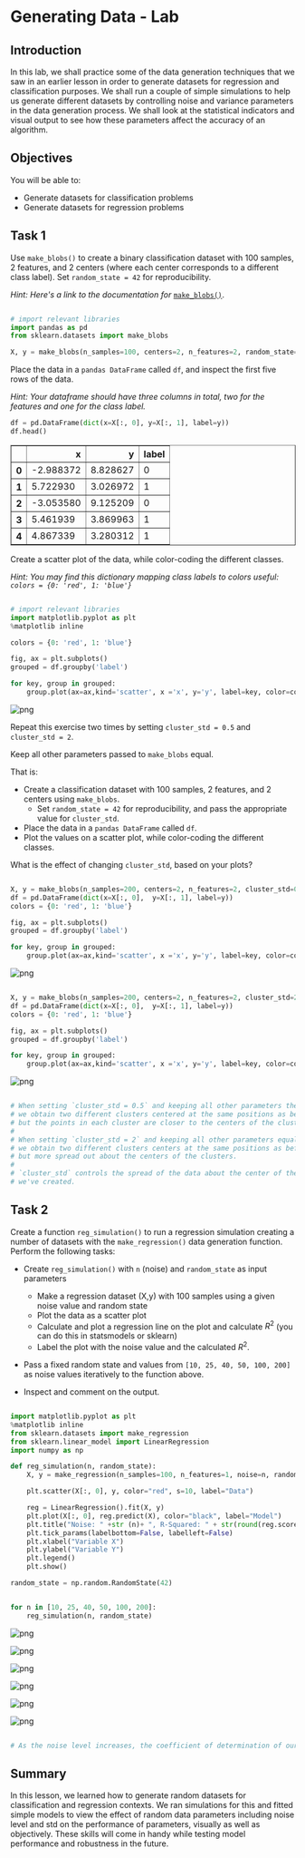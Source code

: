 
# Generating Data - Lab

## Introduction

In this lab, we shall practice some of the data generation techniques that we saw in an earlier lesson in order to generate datasets for regression and classification purposes. We shall run a couple of simple simulations to help us generate different datasets by controlling noise and variance parameters in the data generation process. We shall look at the statistical indicators and visual output to see how these parameters affect the accuracy of an algorithm. 

## Objectives
You will be able to:

- Generate datasets for classification problems
- Generate datasets for regression problems

## Task 1

Use `make_blobs()` to create a binary classification dataset with 100 samples, 2 features, and 2 centers (where each center corresponds to a different class label). Set `random_state = 42` for reproducibility.

_Hint: Here's a link to the documentation for_ [`make_blobs()`](https://scikit-learn.org/stable/modules/generated/sklearn.datasets.make_blobs.html).


```python

# import relevant libraries
import pandas as pd 
from sklearn.datasets import make_blobs

X, y = make_blobs(n_samples=100, centers=2, n_features=2, random_state=42)
```

Place the data in a `pandas DataFrame` called `df`, and inspect the first five rows of the data. 

_Hint: Your dataframe should have three columns in total, two for the features and one for the class label._ 


```python
df = pd.DataFrame(dict(x=X[:, 0], y=X[:, 1], label=y))
df.head()
```




<div>
<style scoped>
    .dataframe tbody tr th:only-of-type {
        vertical-align: middle;
    }

    .dataframe tbody tr th {
        vertical-align: top;
    }

    .dataframe thead th {
        text-align: right;
    }
</style>
<table border="1" class="dataframe">
  <thead>
    <tr style="text-align: right;">
      <th></th>
      <th>x</th>
      <th>y</th>
      <th>label</th>
    </tr>
  </thead>
  <tbody>
    <tr>
      <th>0</th>
      <td>-2.988372</td>
      <td>8.828627</td>
      <td>0</td>
    </tr>
    <tr>
      <th>1</th>
      <td>5.722930</td>
      <td>3.026972</td>
      <td>1</td>
    </tr>
    <tr>
      <th>2</th>
      <td>-3.053580</td>
      <td>9.125209</td>
      <td>0</td>
    </tr>
    <tr>
      <th>3</th>
      <td>5.461939</td>
      <td>3.869963</td>
      <td>1</td>
    </tr>
    <tr>
      <th>4</th>
      <td>4.867339</td>
      <td>3.280312</td>
      <td>1</td>
    </tr>
  </tbody>
</table>
</div>



Create a scatter plot of the data, while color-coding the different classes.

_Hint: You may find this dictionary mapping class labels to colors useful: 
`colors = {0: 'red', 1: 'blue'}`_


```python

# import relevant libraries
import matplotlib.pyplot as plt 
%matplotlib inline 

colors = {0: 'red', 1: 'blue'}

fig, ax = plt.subplots()
grouped = df.groupby('label')

for key, group in grouped:
    group.plot(ax=ax,kind='scatter', x ='x', y='y', label=key, color=colors[key])
```


![png](index_files/index_7_0.png)


Repeat this exercise two times by setting `cluster_std = 0.5` and `cluster_std = 2`. 

Keep all other parameters passed to `make_blobs` equal. 

That is:
* Create a classification dataset with 100 samples, 2 features, and 2 centers using `make_blobs`. 
    * Set `random_state = 42` for reproducibility, and pass the appropriate value for `cluster_std`. 
* Place the data in a `pandas DataFrame` called `df`. 
* Plot the values on a scatter plot, while color-coding the different classes.

What is the effect of changing `cluster_std`, based on your plots? 


```python

X, y = make_blobs(n_samples=200, centers=2, n_features=2, cluster_std=0.5, random_state=42)
df = pd.DataFrame(dict(x=X[:, 0],  y=X[:, 1], label=y))
colors = {0: 'red', 1: 'blue'}

fig, ax = plt.subplots()
grouped = df.groupby('label')

for key, group in grouped:
    group.plot(ax=ax,kind='scatter', x ='x', y='y', label=key, color=colors[key])
```


![png](index_files/index_9_0.png)



```python

X, y = make_blobs(n_samples=200, centers=2, n_features=2, cluster_std=2, random_state=42)
df = pd.DataFrame(dict(x=X[:, 0],  y=X[:, 1], label=y))
colors = {0: 'red', 1: 'blue'}

fig, ax = plt.subplots()
grouped = df.groupby('label')

for key, group in grouped:
    group.plot(ax=ax,kind='scatter', x ='x', y='y', label=key, color=colors[key])
```


![png](index_files/index_10_0.png)



```python

# When setting `cluster_std = 0.5` and keeping all other parameters the same, 
# we obtain two different clusters centered at the same positions as beforehand, 
# but the points in each cluster are closer to the centers of the clusters. 
# 
# When setting `cluster_std = 2` and keeping all other parameters equal, 
# we obtain two different clusters centers at the same positions as beforehand,
# but more spread out about the centers of the clusters. 
# 
# `cluster_std` controls the spread of the data about the center of the clusters 
# we've created. 
```

## Task 2

Create a function `reg_simulation()` to run a regression simulation creating a number of datasets with the `make_regression()` data generation function. Perform the following tasks:

* Create `reg_simulation()` with `n` (noise) and `random_state` as input parameters
    * Make a regression dataset (X,y) with 100 samples using a given noise value and random state
    * Plot the data as a scatter plot 
    * Calculate and plot a regression line on the plot and calculate $R^2$ (you can do this in statsmodels or sklearn)
    * Label the plot with the noise value and the calculated $R^2$.
    
* Pass a fixed random state and values from `[10, 25, 40, 50, 100, 200]` as noise values iteratively to the function above. 
* Inspect and comment on the output.


```python

import matplotlib.pyplot as plt
%matplotlib inline
from sklearn.datasets import make_regression
from sklearn.linear_model import LinearRegression
import numpy as np

def reg_simulation(n, random_state):
    X, y = make_regression(n_samples=100, n_features=1, noise=n, random_state=random_state)

    plt.scatter(X[:, 0], y, color="red", s=10, label="Data")

    reg = LinearRegression().fit(X, y)
    plt.plot(X[:, 0], reg.predict(X), color="black", label="Model")
    plt.title("Noise: " +str (n)+ ", R-Squared: " + str(round(reg.score(X,y), 2)))
    plt.tick_params(labelbottom=False, labelleft=False)
    plt.xlabel("Variable X")
    plt.ylabel("Variable Y")
    plt.legend()
    plt.show()

random_state = np.random.RandomState(42)


for n in [10, 25, 40, 50, 100, 200]:
    reg_simulation(n, random_state)
```


![png](index_files/index_13_0.png)



![png](index_files/index_13_1.png)



![png](index_files/index_13_2.png)



![png](index_files/index_13_3.png)



![png](index_files/index_13_4.png)



![png](index_files/index_13_5.png)



```python

# As the noise level increases, the coefficient of determination of our model fit decreases. 
```

## Summary 

In this lesson, we learned how to generate random datasets for classification and regression contexts. We ran simulations for this and fitted simple models to view the effect of random data parameters including noise level and std on the performance of parameters, visually as well as objectively. These skills will come in handy while testing model performance and robustness in the future. 
